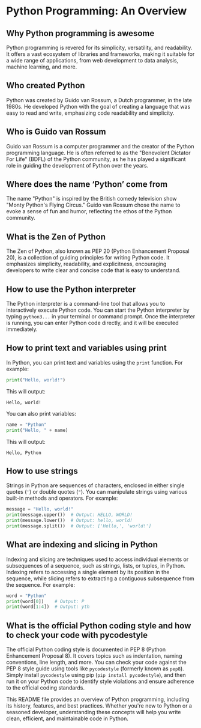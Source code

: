 # Python Programming: An Overview

## Why Python programming is awesome

Python programming is revered for its simplicity, versatility, and readability. It offers a vast ecosystem of libraries and frameworks, making it suitable for a wide range of applications, from web development to data analysis, machine learning, and more.

## Who created Python

Python was created by Guido van Rossum, a Dutch programmer, in the late 1980s. He developed Python with the goal of creating a language that was easy to read and write, emphasizing code readability and simplicity.

## Who is Guido van Rossum

Guido van Rossum is a computer programmer and the creator of the Python programming language. He is often referred to as the "Benevolent Dictator For Life" (BDFL) of the Python community, as he has played a significant role in guiding the development of Python over the years.

## Where does the name ‘Python’ come from

The name "Python" is inspired by the British comedy television show "Monty Python's Flying Circus." Guido van Rossum chose the name to evoke a sense of fun and humor, reflecting the ethos of the Python community.

## What is the Zen of Python

The Zen of Python, also known as PEP 20 (Python Enhancement Proposal 20), is a collection of guiding principles for writing Python code. It emphasizes simplicity, readability, and explicitness, encouraging developers to write clear and concise code that is easy to understand.

## How to use the Python interpreter

The Python interpreter is a command-line tool that allows you to interactively execute Python code. You can start the Python interpreter by typing `python3...` in your terminal or command prompt. Once the interpreter is running, you can enter Python code directly, and it will be executed immediately.

## How to print text and variables using print

In Python, you can print text and variables using the `print` function. For example:

```python
print("Hello, world!")
```

This will output:

```
Hello, world!
```

You can also print variables:

```python
name = "Python"
print("Hello, " + name)
```

This will output:

```
Hello, Python
```

## How to use strings

Strings in Python are sequences of characters, enclosed in either single quotes (`'`) or double quotes (`"`). You can manipulate strings using various built-in methods and operators. For example:

```python
message = "Hello, world!"
print(message.upper())  # Output: HELLO, WORLD!
print(message.lower())  # Output: hello, world!
print(message.split())  # Output: ['Hello,', 'world!']
```

## What are indexing and slicing in Python

Indexing and slicing are techniques used to access individual elements or subsequences of a sequence, such as strings, lists, or tuples, in Python. Indexing refers to accessing a single element by its position in the sequence, while slicing refers to extracting a contiguous subsequence from the sequence. For example:

```python
word = "Python"
print(word[0])    # Output: P
print(word[1:4])  # Output: yth
```

## What is the official Python coding style and how to check your code with pycodestyle

The official Python coding style is documented in PEP 8 (Python Enhancement Proposal 8). It covers topics such as indentation, naming conventions, line length, and more. You can check your code against the PEP 8 style guide using tools like `pycodestyle` (formerly known as `pep8`). Simply install `pycodestyle` using pip (`pip install pycodestyle`), and then run it on your Python code to identify style violations and ensure adherence to the official coding standards.

This README file provides an overview of Python programming, including its history, features, and best practices. Whether you're new to Python or a seasoned developer, understanding these concepts will help you write clean, efficient, and maintainable code in Python.
